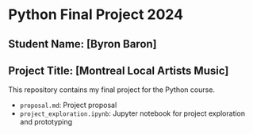 # Python Final Project 2024
## Student Name: [Byron Baron]
## Project Title: [Montreal Local Artists Music]
This repository contains my final project for the Python course.
- `proposal.md`: Project proposal
- `project_exploration.ipynb`: Jupyter notebook for project exploration and prototyping
